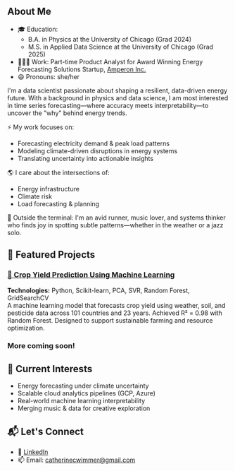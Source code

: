 ## About Me
- 🎓 Education:
  - B.A. in Physics at the University of Chicago (Grad 2024)
  - M.S. in Applied Data Science at the University of Chicago (Grad 2025)
- 👩🏻‍💼 Work: Part-time Product Analyst for Award Winning Energy Forecasting Solutions Startup, [Amperon Inc.](https://www.amperon.co/)
- 😄 Pronouns: she/her

I'm a data scientist passionate about shaping a resilient, data-driven energy future. With a background in physics and data science, I am most interested in time series forecasting—where accuracy meets interpretability—to uncover the "why" behind energy trends.

⚡ My work focuses on:
- Forecasting electricity demand & peak load patterns
- Modeling climate-driven disruptions in energy systems
- Translating uncertainty into actionable insights

🌎 I care about the intersections of:
- Energy infrastructure
- Climate risk
- Load forecasting & planning

🎵 Outside the terminal:
I'm an avid runner, music lover, and systems thinker who finds joy in spotting subtle patterns—whether in the weather or a jazz solo.

## 📂 Featured Projects
### [🌾 Crop Yield Prediction Using Machine Learning](https://github.com/your-username/crop-yield-prediction)
**Technologies:** Python, Scikit-learn, PCA, SVR, Random Forest, GridSearchCV  
A machine learning model that forecasts crop yield using weather, soil, and pesticide data across 101 countries and 23 years. Achieved R² = 0.98 with Random Forest. Designed to support sustainable farming and resource optimization.

### More coming soon!

## 🧠 Current Interests

- Energy forecasting under climate uncertainty
- Scalable cloud analytics pipelines (GCP, Azure)
- Real-world machine learning interpretability
- Merging music & data for creative exploration

## 📬 Let's Connect

- 💼 [LinkedIn](https://www.linkedin.com/in/catherine-wimmer/)
- 📫 Email: catherinecwimmer@gmail.com

<!--
**ccwimmer29/ccwimmer29** is a ✨ _special_ ✨ repository because its `README.md` (this file) appears on your GitHub profile.

| Project | Summary | Tech & Skills |
|--------|---------|---------------|
| 🔋 **Climate-Driven Load Forecasting** | Forecasted electricity demand incorporating temperature volatility and climate risk scenarios | Python, SARIMA, scikit-learn, pandas, Plotly |
| 🌡️ **Temperature Debiasing Model** | Corrected systematic prediction errors in weather-based forecasts, improving downstream energy models | Time series, statsmodels, SARIMAX, XGBoost |
| 📊 **FERC EQR Data Pipeline** | Cleaned and visualized wholesale electricity transactions to support utility sales targeting | BigQuery, SQL, Dataproc, GCP, Tableau |
| 🎧 **Data Sonification of Weather** | Translated real-time weather data into MIDI notes to explore harmony in natural systems | Python, MIDIUtil, APIs, Streaming |
| 🏃‍♀️ **Running + Weather Dashboard** | Correlated race performance and weather conditions to analyze climate impact on endurance | Streamlit, pandas, matplotlib |

Here are some ideas to get you started:

- 🔭 I’m currently working on a portfolio of projects to showcase my coding skills and passions
- 🌱 I’m currently learning how to forecast energy demand and socioeconomic impacts of climate change
- 💬 Ask me about running or music (specifically EDM and house)
- 📫 How to reach me: catherinecwimmer@gmail.com
- 😄 Pronouns: she/her
- ⚡ Fun fact: I am currently learning how to design synthesizers on MAX/MSP software
-->
